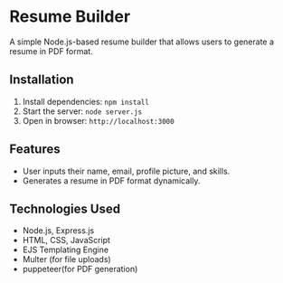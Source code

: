# Resume Builder
A simple Node.js-based resume builder that allows users to generate a resume in PDF format.

## Installation
1. Install dependencies: `npm install`
2. Start the server: `node server.js`
3. Open in browser: `http://localhost:3000`

## Features
- User inputs their name, email, profile picture, and skills.
- Generates a resume in PDF format dynamically.

## Technologies Used
- Node.js, Express.js
- HTML, CSS, JavaScript
- EJS Templating Engine
- Multer (for file uploads)
- puppeteer(for PDF generation)
